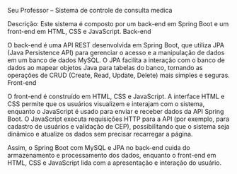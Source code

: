 Seu Professor – Sistema de controle de consulta medica

Descrição:
Este sistema é composto por um back-end em Spring Boot e um front-end em HTML, CSS e JavaScript.
Back-end

O back-end é uma API REST desenvolvida em Spring Boot, que utiliza JPA (Java Persistence API) para gerenciar o acesso e a manipulação de dados em um banco de dados MySQL. O JPA facilita a interação com o banco de dados ao mapear objetos Java para tabelas do banco, tornando as operações de CRUD (Create, Read, Update, Delete) mais simples e seguras.
Front-end

O front-end é construído em HTML, CSS e JavaScript. A interface HTML e CSS permite que os usuários visualizem e interajam com o sistema, enquanto o JavaScript é usado para enviar e receber dados da API Spring Boot. O JavaScript executa requisições HTTP para a API (por exemplo, para cadastro de usuários e validação de CEP), possibilitando que o sistema seja dinâmico e atualize os dados sem precisar recarregar a página.

Assim, o Spring Boot com MySQL e JPA no back-end cuida do armazenamento e processamento dos dados, enquanto o front-end em HTML, CSS e JavaScript lida com a apresentação e interação do usuário.
